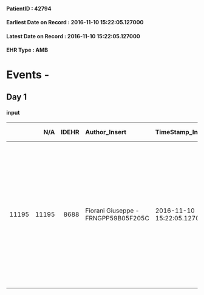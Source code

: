 
#### PatientID : 42794
#### Earliest Date on Record : 2016-11-10 15:22:05.127000
#### Latest Date on Record : 2016-11-10 15:22:05.127000
#### EHR Type : AMB

# Events - 

## Day 1

#### input
|       |    N/A |   IDEHR | Author_Insert                       | TimeStamp_Insert           | EHRType   |   PatientID |   IDDigitalSignDocument | persone_vicine   |   Unnamed: 0_x.1 |   IDANAMNESI_SOCIALE | Patient   | FamigliaAltro   | Paziente_T   | FamigliaAltro_T   |   Non_Rilevabile_x.1 | Note_Non_Rilevabile_x.1   | opt_Problemi   | Note_I                                                                                                                                                                                                                                                   | ds_note_timori                                                                                                                                                                        | opt_paziente_a   | opt_famiglia_a   | opt_adeguatezza   | opt_paziente_solo   | ds_note_con                                                                                                                                                                                                   | opt_presente_assente   | Presenza_minori   | Caregiver_principale   | opt_capacita     | opt_necessario   | opt_presente   | opt_risorse_ec   | opt_paziente_psi   | opt_Ins_vol   | opt_paziente_ad   | opt_caregiver_ad   | opt_esenzione   | opt_inv_civile   |   invalidita_perc | Needs     | Domestic partnership   | Fragility                    | opt_disponibilita_f   | opt_indennita_acc   | opt_legge   | opt_famiglia_psi   | opt_disponibilit_paz   |
|------:|-------:|--------:|:------------------------------------|:---------------------------|:----------|------------:|------------------------:|:-----------------|-----------------:|---------------------:|:----------|:----------------|:-------------|:------------------|---------------------:|:--------------------------|:---------------|:---------------------------------------------------------------------------------------------------------------------------------------------------------------------------------------------------------------------------------------------------------|:--------------------------------------------------------------------------------------------------------------------------------------------------------------------------------------|:-----------------|:-----------------|:------------------|:--------------------|:--------------------------------------------------------------------------------------------------------------------------------------------------------------------------------------------------------------|:-----------------------|:------------------|:-----------------------|:-----------------|:-----------------|:---------------|:-----------------|:-------------------|:--------------|:------------------|:-------------------|:----------------|:-----------------|------------------:|:----------|:-----------------------|:-----------------------------|:----------------------|:--------------------|:------------|:-------------------|:-----------------------|
| 11195 |  11195 |    8688 | Fiorani Giuseppe - FRNGPP59B05F205C | 2016-11-10 15:22:05.127000 | AMB       |       42794 |                  548766 | N/A              |             4575 |                 2968 | No#0      | Si#1            | No#0         | Si#1              |                    0 | NR                        | No#0           | Pz affetta da emorragia cerebrale,non in grado di avere cognizione rispetto alla fase attuale,caratterizzata da stato di coma. I figli hanno capito il quadro clinico molto grave e sono stati informati sul percorso delle cure palliative di fine vita | Non emersi timori da parte dei figli,i quali,su indicazione dei sanitari del Sacco,chiedono il trasferimento in hospice Vidas,per la vicinanza alla residenza del convivente della pz | Indefinite#2     | Congruenti#1     | Si#1              | No#0                | La pz √® vedova da 50 anni e vive con un compagno di 76 anni. Tre figli fuori casa:Altero di aa 60,abitante in prov di Pavia,Mauro di aa 56,il quale vive in Turchia e Luana di aa 51,la quale abita a Milano | Presente#1             | No#0              | Il convivente          | Incrementabile#1 | No#0             | No#0           | Adeguate#1       | No#0               | No#0          | Problematica#0    | Totale#2           | No#0            | Si#1             |                70 | Clinici#0 | Coniuge/Convivente#0   | sovraccarico assistenziale#4 | No#0                  | No#0                | No#0        | No#0               | No#0                   |


